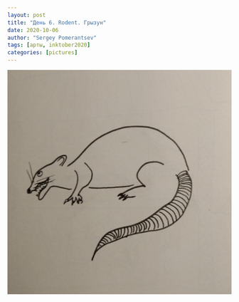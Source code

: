 ```yaml
---
layout: post
title: "День 6. Rodent. Грызун"
date: 2020-10-06
author: "Sergey Pomerantsev"
tags: [арты, inktober2020]
categories: [pictures]
---
```


![](/assets/images/inktober20-6.jpg)
